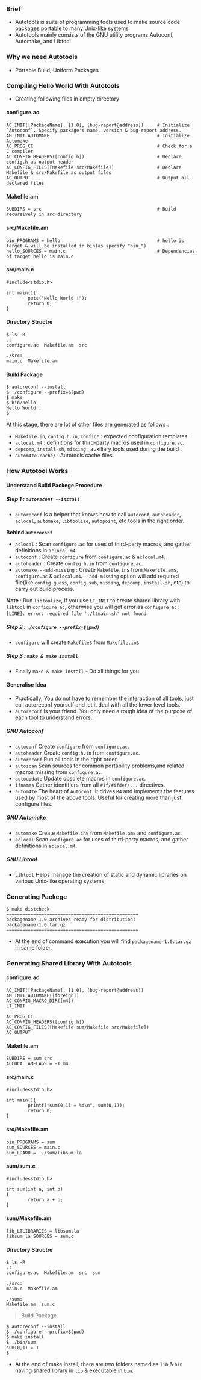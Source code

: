 ### Brief
- Autotools is suite of programming tools used to make source code packages portable to many Unix-like systems
- Autotools mainly consists of the GNU utility programs Autoconf, Automake, and Libtool

### Why we need Autotools

- Portable Build, Uniform Packages

### Compiling Hello World With Autotools

- Creating following files in empty directory

#### configure.ac
```
AC_INIT([PackageName], [1.0], [bug-report@address])     # Initialize `Autoconf`. Specify package's name, version & bug-report address.
AM_INIT_AUTOMAKE                                        # Initialize Automake
AC_PROG_CC                                              # Check for a C compiler
AC_CONFIG_HEADERS([config.h])                           # Declare config.h as output header
AC_CONFIG_FILES([Makefile src/Makefile])                # Declare Makefile & src/Makefile as output files 
AC_OUTPUT                                               # Output all declared files
```
#### Makefile.am
```
SUBDIRS = src                                           # Build recursively in src directory 
```
#### src/Makefile.am
```
bin_PROGRAMS = hello                                    # hello is target & will be installed in bin(as specify "bin_")
hello_SOURCES = main.c                                  # Dependencies of target hello is main.c
```
#### src/main.c
```
#include<stdio.h>

int main(){
        puts("Hello World !");
        return 0;
}
```
#### Directory Structre
```
$ ls -R
.:
configure.ac  Makefile.am  src

./src:
main.c  Makefile.am
```
#### Build Package

```
$ autoreconf --install
$ ./configure --prefix=$(pwd)
$ make
$ bin/hello
Hello World !
$
```
At this stage, there are lot of other files are generated as follows : 

- `Makefile.in`, `config.h.in`, `config*` : expected configuration templates.
- `aclocal.m4` : definitions for third-party macros used in `configure.ac`.
- `depcomp`, `install-sh`, `missing` : auxiliary tools used during the build .
- `autom4te.cache/` : Autotools cache files.

### How Autotool Works

#### Understand Build Packege Procedure

##### Step 1 : `autoreconf --install`

- `autoreconf` is a helper that knows how to call `autoconf`, `autoheader`, `aclocal`, `automake`, `libtoolize`, `autopoint`, etc tools in the right order.

**Behind `autoreconf`**

- `aclocal` : Scan `configure.ac` for uses of third-party macros, and gather definitions in `aclocal.m4`.
- `autoconf` : Create `configure` from `configure.ac` & `aclocal.m4`.
- `autoheader` : Create `config.h.in` from `configure.ac`.
- `automake --add-missing` : Create `Makefile.in`s from `Makefile.am`s, `configure.ac` & `aclocal.m4`. `--add-missing` option will add required file(like `config.guess`, `config.sub`, `missing`, `depcomp`, `install-sh`, etc) to carry out build process.

__Note__ : Run `libtoolize`, If you use `LT_INIT` to create shared library with `libtool` in `configure.ac`, otherwise you will get error as `configure.ac:[LINE]: error: required file './ltmain.sh' not found`.

##### Step 2 : `./configure --prefix=$(pwd)`

- `configure` will create `Makefile`s from `Makefile.in`s

##### Step 3 : `make & make install`

- Finally `make & make install` - Do all things for you

#### Generalise Idea

- Practically, You do not have to remember the interaction of all tools, just call autoreconf yourself and let it deal with all the lower level tools. 
- `autoreconf` is your friend. You only need a rough idea of the purpose of each tool to understand errors.

##### GNU Autoconf

- `autoconf`  Create `configure` from `configure.ac`.
- `autoheader`  Create `config.h.in` from `configure.ac`.
- `autoreconf`  Run all tools in the right order.
- `autoscan`  Scan sources for common portability problems,and related macros missing from `configure.ac`.
- `autoupdate`  Update obsolete macros in `configure.ac`.
- `ifnames`  Gather identifiers from all `#if/#ifdef/...` directives.
- `autom4te`  The heart of `Autoconf`. It drives `M4` and implements the features used by most of the above tools.  Useful for creating more than just configure files.

##### GNU Automake

- `automake`  Create `Makefile.in`s from `Makefile.am`s and `configure.ac`.
- `aclocal`  Scan `configure.ac` for uses of third-party macros, and gather definitions in `aclocal.m4`.

##### GNU Libtool

- `Libtool` Helps manage the creation of static and dynamic libraries on various Unix-like operating systems

### Generating Packege

```
$ make distcheck
=================================================
packagename-1.0 archives ready for distribution:
packagename-1.0.tar.gz
=================================================
```
- At the end of command execution you will find `packagename-1.0.tar.gz` in same folder.

### Generating Shared Library With Autotools

#### configure.ac
```
AC_INIT([PackageName], [1.0], [bug-report@address])
AM_INIT_AUTOMAKE([foreign])
AC_CONFIG_MACRO_DIR([m4])
LT_INIT

AC_PROG_CC
AC_CONFIG_HEADERS([config.h])
AC_CONFIG_FILES([Makefile sum/Makefile src/Makefile])
AC_OUTPUT
```
#### Makefile.am
```
SUBDIRS = sum src
ACLOCAL_AMFLAGS = -I m4
```
#### src/main.c
```
#include<stdio.h>

int main(){
        printf("sum(0,1) = %d\n", sum(0,1));
        return 0;
}
```
#### src/Makefile.am
```
bin_PROGRAMS = sum
sum_SOURCES = main.c
sum_LDADD = ../sum/libsum.la
```
#### sum/sum.c
```
#include<stdio.h>

int sum(int a, int b)
{
        return a + b;
}
```
#### sum/Makefile.am
```
lib_LTLIBRARIES = libsum.la
libsum_la_SOURCES = sum.c
```
#### Directory Structre
```
$ ls -R
.:
configure.ac  Makefile.am  src  sum

./src:
main.c  Makefile.am

./sum:
Makefile.am  sum.c
```

> Build Package

```
$ autoreconf --install
$ ./configure --prefix=$(pwd)
$ make install
$ ./bin/sum
sum(0,1) = 1
$
```
- At the end of make install, there are two folders named as `lib` & `bin` having shared library in `lib` & executable in `bin`.
